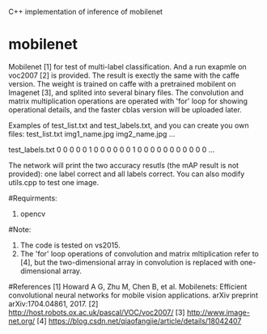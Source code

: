 C++ implementation of inference of mobilenet

# mobilenet
Mobilenet [1] for test of multi-label classification. And a run exapmle on voc2007 [2] is provided. The result is exectly the same with the caffe version. The weight is trained on caffe with a pretrained mobilent on Imagenet [3], and splited into several binary files. The convolution and matrix multiplication operations are operated with 'for' loop for showing operational details, and the faster cblas version will be uploaded later.

Examples of test_list.txt and test_labels.txt, and you can create you own files:
test_list.txt
img1_name.jpg
img2_name.jpg
...

test_labels.txt
0 0 0 0 0 1 0 0 0 0 0 0
1 0 0 0 0 0 0 0 0 0 0 0
...

The network will print the two accuracy resutls (the mAP result is not provided): one label correct and all labels correct. You can also modify utils.cpp to test one image.

#Requirments:
1. opencv

#Note:
1. The code is tested on vs2015. 
2. The 'for' loop operations of convolution and matrix mltiplication refer to [4], but the two-dimensional array in convolution is replaced with one-dimensional array.

#References
[1] Howard A G, Zhu M, Chen B, et al. Mobilenets: Efficient convolutional neural networks for mobile vision applications. arXiv preprint arXiv:1704.04861, 2017.
[2] http://host.robots.ox.ac.uk/pascal/VOC/voc2007/
[3] http://www.image-net.org/
[4] https://blog.csdn.net/qiaofangjie/article/details/18042407